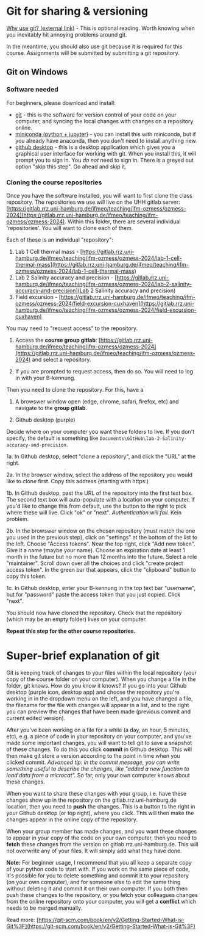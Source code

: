 # Git for sharing & versioning

[Why use git? (external link)](https://walkingrandomly.com/?p=6653) - This is optional reading.  Worth knowing when you inevitably hit annoying problems around git.

In the meantime, you should also use git because it is required for this course.  Assignments will be submitted by submitting a git repository.

## Git on Windows

### Software needed

For beginners, please download and install:
- [git](https://git-scm.com/downloads) - this is the software for version control of your code on your computer, and syncing the local changes with changes on a repository online.
- [miniconda (python + jupyter)](https://docs.conda.io/projects/conda/en/latest/user-guide/install/windows.html) - you can install this with miniconda, but if you already have anaconda, then you don't need to install anything new.
- [github desktop](https://desktop.github.com) - this is a desktop application which gives you a graphical user interface for working with git.  When you install this, it will prompt you to sign in.  You *do not* need to sign in.  There is a greyed out option "skip this step".  Go ahead and skip it.

### Cloning the course repositories

Once you have the software installed, you will want to first clone the class repository.  The repositories we use will live on the UHH gitlab server: [https://gitlab.rrz.uni-hamburg.de/ifmeo/teaching/ifm-ozmess/ozmess-2024](https://gitlab.rrz.uni-hamburg.de/ifmeo/teaching/ifm-ozmess/ozmess-2024).  Within this folder, there are several individual 'repositories'.  You will want to clone each of them.

Each of these is an individual "repository":
1. Lab 1 Cell thermal mass - [https://gitlab.rrz.uni-hamburg.de/ifmeo/teaching/ifm-ozmess/ozmess-2024/lab-1-cell-thermal-mass](https://gitlab.rrz.uni-hamburg.de/ifmeo/teaching/ifm-ozmess/ozmess-2024/lab-1-cell-thermal-mass)
2. Lab 2 Salinity accuracy and precision - [https://gitlab.rrz.uni-hamburg.de/ifmeo/teaching/ifm-ozmess/ozmess-2024/lab-2-salinity-accuracy-and-precision](Lab 2 Salinity accuracy and precision)
3. Field excursion - [https://gitlab.rrz.uni-hamburg.de/ifmeo/teaching/ifm-ozmess/ozmess-2024/field-excursion-cuxhaven](https://gitlab.rrz.uni-hamburg.de/ifmeo/teaching/ifm-ozmess/ozmess-2024/field-excursion-cuxhaven)

You may need to "request access" to the repository.  

1. Access the **course group gitlab**: [https://gitlab.rrz.uni-hamburg.de/ifmeo/teaching/ifm-ozmess/ozmess-2024](https://gitlab.rrz.uni-hamburg.de/ifmeo/teaching/ifm-ozmess/ozmess-2024) and select a repository.

2. If you are prompted to request access, then do so.  You will need to log in with your B-kennung.

Then you need to clone the repository.  For this, have a 

1. A browswer window open (edge, chrome, safari, firefox, etc) and navigate to the **group gitlab**.  

2. Github desktop (purple)

Decide where on your computer you want these folders to live.  If you don't specify, the default is something like `Documents\GitHub\lab-2-Salinity-accuracy-and-precision`.  

1a. In Github desktop, select "clone a repository", and click the "URL" at the right.

2a.  In the browser window, select the address of the repository you would like to clone first.  Copy this address (starting with https:)

1b. In Github desktop, past the URL of the repository into the first text box.  The second text box will auto-populate with a location on your computer.  If you'd like to change this from default, use the button to the right to pick where these will live.  Click "ok" or "next".  *Authentication will fail.* Kein problem.

2b. In the browswer window on the chosen repository (must match the one you used in the previous step), click on "settings" at the bottom of the list to the left.  Choose "Access tokens".  Near the top right, click "Add new token".  Give it a name (maybe your name).  Choose an expiration date at least 1 month in the future but no more than 12 months into the future.  Select a role "maintainer".  Scroll down over all the choices and click "create project access token".  In the green bar that appears, click the "clipboard" button to copy this token.

1c.  In Github desktop, enter your B-kennung in the top text bar "username", but for "password" paste the access token that you just copied.  Click "next".

You should now have cloned the repository.  Check that the repository (which may be an empty folder) lives on your computer.  

**Repeat this step for the other course repositories.**

# Super-brief explanation of git

Git is keeping track of changes to your files within the local repository (your copy of the course folder on your computer).  When you change a file in the folder, git knows.  How do you know it knows?  If you go into your Github desktop (purple icon, desktop app) and choose the repository you're working in in the dropdown menu on the left, and you have changed a file, the filename  for the file with changes will appear in a list, and to the right you can preview the changes that have been made (previous commit and current edited version).  

After you've been working on a file for a while (a day, an hour, 5 minutes, etc), e.g. a piece of code in your repository on your computer, and you've made some important changes, you will want to tell git to save a snapshot of these changes.  To do this you click **commit** in Github desktop.  This will then make git store a version according to the point in time when you clicked commit.  *Advanced tip: in the commit message, you can write something useful to describe the changes, like "added a new function to load data from a microcat".*  So far, only your own computer knows about these changes.

When you want to share these changes with your group, i.e. have these changes show up in the repository on the gitlab.rrz.uni-hamburg.de location, then you need to **push** the changes.  This is a button to the right in your Github desktop (or top right), where you click.  This will then make the changes appear in the online copy of the repository.

When your group member has made changes, and you want these changes to appear in your copy of the code on your own computer, then you need to **fetch** these changes from the version on gitlab.rrz.uni-hamburg.de.  This will not overwrite any of your files.  It will simply add what they have done.

**Note:** For beginner usage, I recommend that you all keep a separate copy of your python code to start with.  If you work on the same piece of code, it's possible for you to delete something and commit it to your repository (on your own computer), and for someone else to edit the same thing without deleting it and commit it on their own computer.  If you both then push these changes to the repository, or you fetch your colleagues changes from the online repository onto your computer, you will get a **conflict** which needs to be merged manually.

Read more: [https://git-scm.com/book/en/v2/Getting-Started-What-is-Git%3F](https://git-scm.com/book/en/v2/Getting-Started-What-is-Git%3F)


